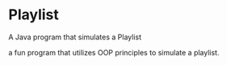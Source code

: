 # Playlist
A Java program that simulates a Playlist

a fun program that utilizes OOP principles to simulate a playlist.
